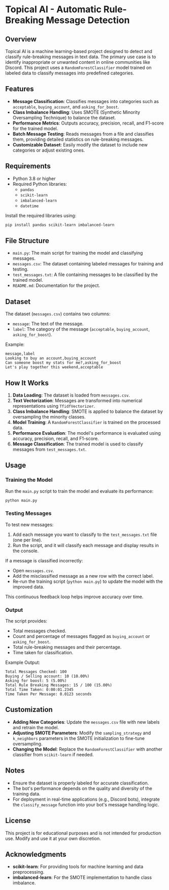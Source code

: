 # Topical AI - Automatic Rule-Breaking Message Detection

## Overview
Topical AI is a machine learning-based project designed to detect and classify rule-breaking messages in text data. The primary use case is to identify inappropriate or unwanted content in online communities like Discord. This project uses a `RandomForestClassifier` model trained on labeled data to classify messages into predefined categories.

## Features
- **Message Classification**: Classifies messages into categories such as `acceptable`, `buying_account`, and `asking_for_boost`.
- **Class Imbalance Handling**: Uses SMOTE (Synthetic Minority Oversampling Technique) to balance the dataset.
- **Performance Metrics**: Outputs accuracy, precision, recall, and F1-score for the trained model.
- **Batch Message Testing**: Reads messages from a file and classifies them, providing detailed statistics on rule-breaking messages.
- **Customizable Dataset**: Easily modify the dataset to include new categories or adjust existing ones.

## Requirements
- Python 3.8 or higher
- Required Python libraries:
  - `pandas`
  - `scikit-learn`
  - `imbalanced-learn`
  - `datetime`

Install the required libraries using:
```bash
pip install pandas scikit-learn imbalanced-learn
```

## File Structure
- `main.py`: The main script for training the model and classifying messages.
- `messages.csv`: The dataset containing labeled messages for training and testing.
- `test_messages.txt`: A file containing messages to be classified by the trained model.
- `README.md`: Documentation for the project.

## Dataset
The dataset (`messages.csv`) contains two columns:
- `message`: The text of the message.
- `label`: The category of the message (`acceptable`, `buying_account`, `asking_for_boost`).

Example:
```csv
message,label
Looking to buy an account,buying_account
Can someone boost my stats for me?,asking_for_boost
Let's play together this weekend,acceptable
```

## How It Works
1. **Data Loading**: The dataset is loaded from `messages.csv`.
2. **Text Vectorization**: Messages are transformed into numerical representations using `TfidfVectorizer`.
3. **Class Imbalance Handling**: SMOTE is applied to balance the dataset by oversampling the minority classes.
4. **Model Training**: A `RandomForestClassifier` is trained on the processed data.
5. **Performance Evaluation**: The model's performance is evaluated using accuracy, precision, recall, and F1-score.
6. **Message Classification**: The trained model is used to classify messages from `test_messages.txt`.

## Usage

### Training the Model
Run the `main.py` script to train the model and evaluate its performance:
```bash
python main.py
```

### Testing Messages
To test new messages:
1. Add each message you want to classify to the `test_messages.txt` file (one per line).
2. Run the script, and it will classify each message and display results in the console.

If a message is classified incorrectly:
- Open `messages.csv`.
- Add the misclassified message as a new row with the correct label.
- Re-run the training script (`python main.py`) to update the model with the improved data.

This continuous feedback loop helps improve accuracy over time.

### Output
The script provides:
- Total messages checked.
- Count and percentage of messages flagged as `buying_account` or `asking_for_boost`.
- Total rule-breaking messages and their percentage.
- Time taken for classification.

Example Output:
```
Total Messages Checked: 100
Buying / Selling account: 10 (10.00%)
Asking for boost: 5 (5.00%)
Total Rule Breaking Messages: 15 / 100 (15.00%)
Total Time Taken: 0:00:01.2345
Time Taken Per Message: 0.0123 seconds
```

## Customization
- **Adding New Categories**: Update the `messages.csv` file with new labels and retrain the model.
- **Adjusting SMOTE Parameters**: Modify the `sampling_strategy` and `k_neighbors` parameters in the SMOTE initialization to fine-tune oversampling.
- **Changing the Model**: Replace the `RandomForestClassifier` with another classifier from `scikit-learn` if needed.

## Notes
- Ensure the dataset is properly labeled for accurate classification.
- The bot's performance depends on the quality and diversity of the training data.
- For deployment in real-time applications (e.g., Discord bots), integrate the `classify_message` function into your bot's message handling logic.

## License
This project is for educational purposes and is not intended for production use. Modify and use it at your own discretion.

## Acknowledgments
- **scikit-learn**: For providing tools for machine learning and data preprocessing.
- **imbalanced-learn**: For the SMOTE implementation to handle class imbalance.
